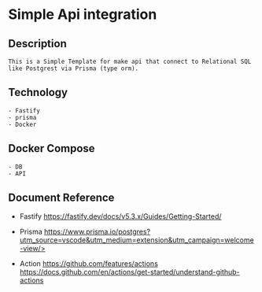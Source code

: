 # Simple Api integration

## Description
    This is a Simple Template for make api that connect to Relational SQL like Postgrest via Prisma (type orm). 

## Technology
    - Fastify
    - prisma
    - Docker

## Docker Compose
    - DB
    - API

## Document Reference
- Fastify 
    https://fastify.dev/docs/v5.3.x/Guides/Getting-Started/

- Prisma
    https://www.prisma.io/postgres?utm_source=vscode&utm_medium=extension&utm_campaign=welcome-view/>

- Action
    https://github.com/features/actions
    https://docs.github.com/en/actions/get-started/understand-github-actions
    

